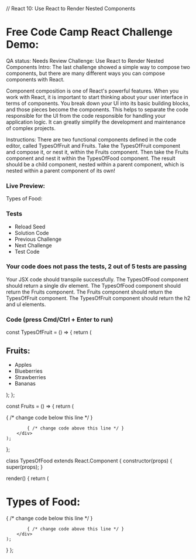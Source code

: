 // React 10: Use React to Render Nested Components



# Free Code Camp React Challenge Demo: 

QA status: Needs Review
Challenge: Use React to Render Nested Components
Intro: The last challenge showed a simple way to compose two components, but there are many different ways you can compose components with React.

Component composition is one of React's powerful features. When you work with React, it is important to start thinking about your user interface in terms of components. You break down your UI into its basic building blocks, and those pieces become the components. This helps to separate the code responsible for the UI from the code responsible for handling your application logic. It can greatly simplify the development and maintenance of complex projects.

Instructions: There are two functional components defined in the code editor, called TypesOfFruit and Fruits. Take the TypesOfFruit component and compose it, or nest it, within the Fruits component. Then take the Fruits component and nest it within the TypesOfFood component. The result should be a child component, nested within a parent component, which is nested within a parent component of its own!

### Live Preview:

Types of Food:

### Tests

* Reload Seed
* Solution Code
* Previous Challenge
* Next Challenge
* Test Code

### Your code does not pass the tests, 2 out of 5 tests are passing
Your JSX code should transpile successfully.
The TypesOfFood component should return a single div element.
The TypesOfFood component should return the Fruits component.
The Fruits component should return the TypesOfFruit component.
The TypesOfFruit component should return the h2 and ul elements.


### Code (press Cmd/Ctrl + Enter to run)

const TypesOfFruit = () => {
	return (
		<div>
			<h2>Fruits:</h2>
			<ul>
				<li>Apples</li>
				<li>Blueberries</li>
				<li>Strawberries</li>
				<li>Bananas</li>
			</ul>
		</div>
	);
};

const Fruits = () => {
	return (
		<div>
			{ /* change code below this line */ }

			{ /* change code above this line */ }
		</div>
	);
};

class TypesOfFood extends React.Component {
  constructor(props) {
  	super(props);
  }

  render() {
    return (
	    <div>
	    	<h1>Types of Food:</h1>
		    { /* change code below this line */ }

		    { /* change code above this line */ }
	    </div>
    );
  }
};